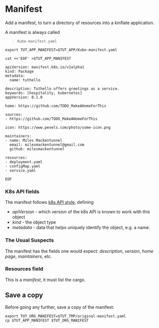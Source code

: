 # Manifest

Add a manifest, to turn a directory of resources into a kinflate
application.

A manifest is always called

> `Kube-manifest.yaml`

<!-- @defineManifest @demo -->
```
export TUT_APP_MANIFEST=$TUT_APP/Kube-manifest.yaml
```

<!-- @makeManifest @demo -->
```
cat <<'EOF' >$TUT_APP_MANIFEST

apiVersion: manifest.k8s.io/v1alpha1
kind: Package
metadata:
  name: tuthello

description: Tuthello offers greetings as a service.
keywords: [hospitality, kubernetes]
appVersion: 0.1.0

home: https://github.com/TODO_MakeAHomeForThis

sources:
- https://github.com/TODO_MakeAHomeForThis

icon: https://www.pexels.com/photo/some-icon.png

maintainers:
- name: Miles Mackentunnel
  email: milesmackentunnel@gmail.com
  github: milesmackentunnel

resources:
- deployment.yaml
- configMap.yaml
- service.yaml

EOF
```

### K8s API fields

[k8s API style]: https://kubernetes.io/docs/concepts/overview/working-with-objects/kubernetes-objects/#required-fields

The manifest follows [k8s API style], defining

 * _apiVersion_ - which version of the k8s API is known to work
   with this object
 * _kind_ - the object type
 * _metadata_ - data that helps uniquely identify the
   object, e.g. a name.


### The Usual Suspects

The manifest has the fields one would expect:
_description_, _version_, _home page_, _maintainers_, etc.

### Resources field

This is a _manifest_, it must list the cargo.

## Save a copy

Before going any further, save a copy of the manifest:

<!-- @copyManifest @test -->
```
export TUT_ORG_MANIFEST=$TUT_TMP/original-manifest.yaml
cp $TUT_APP_MANIFEST $TUT_ORG_MANIFEST
```
